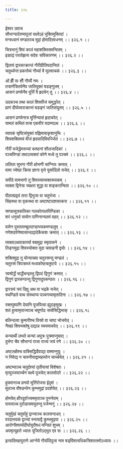 ```yaml
---
title: ३२६

---
```

ईश्वर उवाच  
सौभाग्यादेरुमापूजां वक्ष्येऽहं भुक्तिमुक्तिदां ।  
मन्त्रध्यानं मण्डलञ्च मुद्रां होमादिसाधनम् ।। ३२६.१ ।।  
  
चित्रभानुं शिवं कालं महाशक्तिसमन्वितम् ।  
इडाद्यं परतोहृत्य सदेवः सविकारणम् ।। ३२६.२ ।।  
  
द्वितायं द्वारकाक्रान्तं गौरीप्रीतिपदान्वितं ।  
चतुर्थ्यन्तं प्रकर्त्तव्यं गौर्य्या वै मूलवाचकं ।। ३२६.३ ।।  
  
ओं ह्रीँ सः शौँ गौर्य्यै नमः ।  
तत्रार्णत्रितयेनैव जातियुक्तं षडङ्गुलम् ।  
आसनं प्रणवेनैव पूर्त्तिं वै हृदयेन् तु ।। ३२६.४ ।।  
  
उदकञ्च तथा कालं शिववीजं समुद्धरेत् ।  
प्राणं दीर्घस्वराक्रान्तं षडङ्गं जातिसंयुतम् ।। ३२६.५ ।।  
  
आसनं प्रणवेनात्र मूर्त्तिन्यासं हृदाचरेत् ।  
यामलं कथितं वत्स एकवीरं वदाम्यऽथ ।। ३२६.६ ।।  
  
व्यापकं सृष्टिसंयुक्तं वह्निमायाकृशानुभिः ।  
शिवशक्तिमयं वीजं हृदयादिविवर्ज्जितं ।। ३२६.७ ।।  
  
गौरीं यजेद्धेमरूप्यां काष्ठनां शौलजादिकां ।  
पञ्चपिण्डां तथाऽव्यक्तां कोणे मध्ये तु पञ्चमं ।। ३२६.८ ।।  
  
ललिता सुभगा गौरी क्षोभणी चाग्नितः क्रमात् ।  
वामा ज्येष्ठा क्रिया ज्ञाना वृत्ते पूर्व्वादितो यजेत् ।। ३२६.९ ।।  
  
सपीठे वामभागो तु शिवस्याव्यक्तरूपकम् ।  
व्यक्ता द्विनेत्रा त्र्यक्षरा शुद्धा वा शङ्करान्विता ।। ३२६.१० ।।  
  
पीठपद्मद्वयं तारा द्विभुजा वा चतुर्भजा ।  
सिंहस्था वा वृकस्था वा अष्टाष्टादशसत्करा ।। ३२६.११ ।।  
  
स्रगक्षसूत्रकलिका गलकोत्पलपिण्डिका ।  
शरं धनुर्व्वा सव्येन पाणिनान्यतमं वहत् ।। ३२६.१२ ।।  
  
वामेन पुस्तताम्बूलदण्डाभयकमण्डलुम् ।  
गणेशदर्पणेष्वासान्दद्यादेकैकशः क्रमात् ।। ३२६.१३ ।।  
  
व्यक्ताऽथवाकार्य्या षद्ममुद्रा स्मृतासने ।  
तिङ्गमुद्रा शिवस्योक्ता मुदा चावाहनी द्वयोः ।। ३२६.१४ ।।  
  
शक्तिमुद्रा तु योन्याख्या चतुरस्रन्तु मण्डलं ।  
चतुरस्रं त्रिपत्राब्जं मध्यकोष्ठचतुष्टये ।। ३२६.१५ ।।  
  
त्र्यश्रोर्द्धे चार्द्धेचन्द्रस्तु द्विपदं द्विगुणं क्रमात् ।  
द्विगुणं द्वारकण्ठन्तु द्विगुणादुपकण्ठतः ।। ३२६.१६ ।।  
  
द्वारत्रयं त्रयं दिक्षु अथ वा भद्रके यजेत् ।  
स्थण्डिले वाथ संस्थाप्य पञ्चगव्यामृतादिना ।। ३२६.१७ ।।  
  
रक्तपुष्पाणि देयानि पूजयित्वा ह्युदङ्‌मुखः ।  
शतं हुत्वामृताज्यञ्च चपूर्णादः सर्व्वसिद्धिभाक् ।। ३२६.१८  
  
बलिन्दत्वा कुमारीश्च तिस्रो वा चाष्ट भोजयेत् ।  
नैवह्यं शिवभक्तेषु दद्यान्न स्वयमाचरेत् ।। ३२६.१९ ।।  
  
कन्यार्थी लभते कन्यां अपुत्रः पुत्रमाप्नुयात् ।  
दुर्भगा चैव सौभाग्यं राजा राज्यं जयं रणे ।। ३२६.२० ।।  
  
अष्टलक्षैश्च वाक्सिद्धिर्देवाद्या वश्माप्नुयुः ।  
न निवेद्य न चास्नीयाद्वामहस्तेन चार्च्चयेत् ।। ३२६.२१ ।।  
  
अष्टम्याञ्च चतुर्दश्यां तृतीयायां विशेषतः ।  
मृत्युञ्जयार्च्चनं वक्ष्ये पूजयेत् कलसोदरे ।। ३२६.२२ ।।  
  
हूयमानञ्च प्रणवो मूर्त्तिरोजस ईदृशं ।  
मूलञ्च वौषडन्तेन कुम्भमुद्रां प्रदर्शयेत् ।। ३२६.२३ ।।  
  
होमयेत् क्षीरदूर्वाज्यममृताञ्च पुनर्नवाम् ।  
पायसञ्च पुरोडासमयुतन्तु पजेन्मनुं ।। ३२६.२४ ।।  
  
चतुर्मुखं चतुर्वाहुं द्वाभ्याञ्च कलसन्दधत् ।  
वरदाभयकं द्वाभ्यां स्नायाद्वै कुम्भमुद्रया ।। ३२६.२५ ।।  
आरोग्यैश्वर्य्यदीर्घायुरौषधं मन्त्रितं शुभम् ।  
अपमृत्युहरो ध्यातः पूजितोऽद्भुत एव सः ।। ३२६.२६ ।।  
  
इत्यादिमहापुराणे आग्नेये गौर्यादिपूजा नाम षड्‌विंशत्यधिकत्रिशततमोऽध्यायः ।।